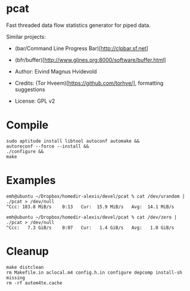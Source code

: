 # pcat

Fast threaded data flow statistics generator for piped data.

Similar projects:
- (bar/Command Line Progress Bar)[http://clpbar.sf.net]
- (bfr/buffer)[http://www.glines.org:8000/software/buffer.html]

- Author: Eivind Magnus Hvidevold
- Credits: (Tor Hveem)[https://github.com/torhve/], formatting suggestions
- License: GPL v2

# Compile

    sudo aptitude install libtool autoconf automake &&
    autoreconf --force --install &&
    ./configure &&
    make

# Examples

    emh@ubuntu ~/Dropbox/homedir-alexis/devel/pcat % cat /dev/urandom | ./pcat > /dev/null
    ^Ccc: 183.8 MiB/s    0:13   Cur:  15.9 MiB/s   Avg:  14.1 MiB/s     

    emh@ubuntu ~/Dropbox/homedir-alexis/devel/pcat % cat /dev/zero | ./pcat > /dev/null 
    ^Ccc:   7.3 GiB/s    0:07   Cur:   1.4 GiB/s   Avg:   1.0 GiB/s     

# Cleanup

    make distclean
    rm Makefile.in aclocal.m4 config.h.in configure depcomp install-sh missing
    rm -rf autom4te.cache
